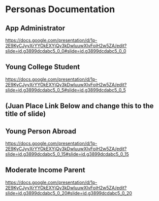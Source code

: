 # Personas Documentation

## App Administrator
https://docs.google.com/presentation/d/1p-2E9KyCJyyXrYYOkEXYjQy3kDwluuwXIvFoiH2w5ZA/edit?slide=id.g3899dcdabc5_0_0#slide=id.g3899dcdabc5_0_0

## Young College Student
https://docs.google.com/presentation/d/1p-2E9KyCJyyXrYYOkEXYjQy3kDwluuwXIvFoiH2w5ZA/edit?slide=id.g3899dcdabc5_0_5#slide=id.g3899dcdabc5_0_5

## (Juan Place Link Below and change this to the title of slide)


## Young Person Abroad
https://docs.google.com/presentation/d/1p-2E9KyCJyyXrYYOkEXYjQy3kDwluuwXIvFoiH2w5ZA/edit?slide=id.g3899dcdabc5_0_15#slide=id.g3899dcdabc5_0_15

## Moderate Income Parent
https://docs.google.com/presentation/d/1p-2E9KyCJyyXrYYOkEXYjQy3kDwluuwXIvFoiH2w5ZA/edit?slide=id.g3899dcdabc5_0_20#slide=id.g3899dcdabc5_0_20
